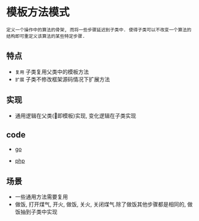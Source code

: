 # 模板方法模式

    定义一个操作中的算法的骨架, 而将一些步骤延迟到子类中. 使得子类可以不改变一个算法的结构即可重定义该算法的某些特定步骤.

## 特点

- `复用` 子类复用父类中的模板方法
- `扩展` 子类不修改框架源码情况下扩展方法

## 实现

- 通用逻辑在父类(即模板)实现, 变化逻辑在子类实现

## code

- [go](../script/go/dp/template-method.go)

- [php](src/php_design_patterns/template_method/template_method.php)

## 场景

- 一些通用方法需要复用
- 做饭, 打开煤气, 开火, 做饭,  关火, 关闭煤气.除了做饭其他步骤都是相同的, 做饭抽到子类中实现
